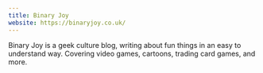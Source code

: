 ```yaml
---
title: Binary Joy
website: https://binaryjoy.co.uk/
---
```


Binary Joy is a geek culture blog, writing about fun things in an easy to understand way. Covering video games, cartoons, trading card games, and more.